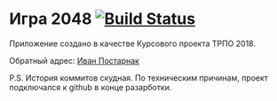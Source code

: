 Игра 2048 [![Build Status](https://travis-ci.org/Habanerro/2048.svg?branch=master)](https://travis-ci.org/Habanerro/2048)
==================

Приложение создано в качестве Курсового проекта ТРПО 2018.

Обратный адрес: [Иван Постарнак](fitohal@yandex.ru)

P.S. История коммитов скудная. По техническим причинам, проект подключался к github в конце разарботки.
